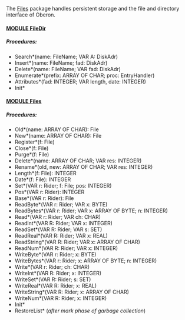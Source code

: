 The [Files](./Files/README.md) package handles persistent storage and the file and directory interface of Oberon.


#### [MODULE FileDir](https://github.com/io-core/Files/blob/main/FileDir.Mod)
##### Procedures:
* Search*(name: FileName; VAR A: DiskAdr)
* Insert*(name: FileName; fad: DiskAdr)
* Delete*(name: FileName; VAR fad: DiskAdr)
* Enumerate*(prefix: ARRAY OF CHAR; proc: EntryHandler)
* Attributes*(fad: INTEGER; VAR length, date: INTEGER)
* Init*

#### [MODULE Files](https://github.com/io-core/Files/blob/main/Files.Mod)
##### Procedures:
* Old*(name: ARRAY OF CHAR): File
* New*(name: ARRAY OF CHAR): File
* Register*(f: File)
* Close*(f: File)
* Purge*(f: File)
* Delete*(name: ARRAY OF CHAR; VAR res: INTEGER)
* Rename*(old, new: ARRAY OF CHAR; VAR res: INTEGER)
* Length*(f: File): INTEGER
* Date*(f: File): INTEGER
* Set*(VAR r: Rider; f: File; pos: INTEGER)
* Pos*(VAR r: Rider): INTEGER
* Base*(VAR r: Rider): File
* ReadByte*(VAR r: Rider; VAR x: BYTE)
* ReadBytes*(VAR r: Rider; VAR x: ARRAY OF BYTE; n: INTEGER)
* Read*(VAR r: Rider; VAR ch: CHAR)
* ReadInt*(VAR R: Rider; VAR x: INTEGER)
* ReadSet*(VAR R: Rider; VAR s: SET)
* ReadReal*(VAR R: Rider; VAR x: REAL)
* ReadString*(VAR R: Rider; VAR x: ARRAY OF CHAR)
* ReadNum*(VAR R: Rider; VAR x: INTEGER)
* WriteByte*(VAR r: Rider; x: BYTE)
* WriteBytes*(VAR r: Rider; x: ARRAY OF BYTE; n: INTEGER)
* Write*(VAR r: Rider; ch: CHAR)
* WriteInt*(VAR R: Rider; x: INTEGER)
* WriteSet*(VAR R: Rider; s: SET)
* WriteReal*(VAR R: Rider; x: REAL)
* WriteString*(VAR R: Rider; x: ARRAY OF CHAR)
* WriteNum*(VAR R: Rider; x: INTEGER)
* Init*
* RestoreList* (*after mark phase of garbage collection*)
